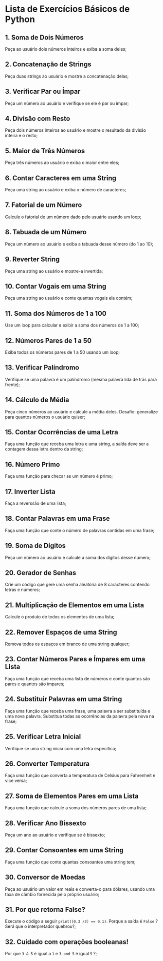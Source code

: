 
# Lista de Exercícios Básicos de Python

## 1. Soma de Dois Números
Peça ao usuário dois números inteiros e exiba a soma deles;

## 2. Concatenação de Strings
Peça duas strings ao usuário e mostre a concatenação delas;

## 3. Verificar Par ou Ímpar
Peça um número ao usuário e verifique se ele é par ou ímpar;

## 4. Divisão com Resto
Peça dois números inteiros ao usuário e mostre o resultado da divisão inteira e o resto;

## 5. Maior de Três Números
Peça três números ao usuário e exiba o maior entre eles;

## 6. Contar Caracteres em uma String
Peça uma string ao usuário e exiba o número de caracteres;

## 7. Fatorial de um Número
Calcule o fatorial de um número dado pelo usuário usando um loop;

## 8. Tabuada de um Número
Peça um número ao usuário e exiba a tabuada desse número (do 1 ao 10);

## 9. Reverter String
Peça uma string ao usuário e mostre-a invertida;

## 10. Contar Vogais em uma String
Peça uma string ao usuário e conte quantas vogais ela contém;

## 11. Soma dos Números de 1 a 100
Use um loop para calcular e exibir a soma dos números de 1 a 100;

## 12. Números Pares de 1 a 50
Exiba todos os números pares de 1 a 50 usando um loop;

## 13. Verificar Palíndromo
Verifique se uma palavra é um palíndromo (mesma palavra lida de trás para frente);

## 14. Cálculo de Média
Peça cinco números ao usuário e calcule a média deles. Desafio: generalize para quantos números o usuário quiser;

## 15. Contar Ocorrências de uma Letra
Faça uma função que receba uma letra e uma string, a saída deve ser a contagem dessa letra dentro da string;

## 16. Número Primo
Faça uma função para checar se um número é primo;

## 17. Inverter Lista
Faça a reverssão de uma lista;

## 18. Contar Palavras em uma Frase
Faça uma função que conte o número de palavras contidas em uma frase;

## 19. Soma de Dígitos
Peça um número ao usuário e calcule a soma dos dígitos desse número;

## 20. Gerador de Senhas
Crie um código que gere uma senha aleatória de 8 caracteres contendo letras e números;

## 21. Multiplicação de Elementos em uma Lista
Calcule o produto de todos os elementos de uma lista;

## 22. Remover Espaços de uma String
Remova todos os espaços em branco de uma string qualquer;

## 23. Contar Números Pares e Ímpares em uma Lista
Faça uma função que receba uma lista de números e conte quantos são pares e quantos são ímpares;

## 24. Substituir Palavras em uma String
Faça uma função que receba uma frase, uma palavra a ser substituída e uma nova palavra. Substitua todas as ocorrências da palavra pela nova na frase;

## 25. Verificar Letra Inicial
Verifique se uma string inicia com uma letra específica;

## 26. Converter Temperatura
Faça uma função que converta a temperatura de Celsius para Fahrenheit e vice versa;

## 27. Soma de Elementos Pares em uma Lista
Faça uma função que calcule a soma dos números pares de uma lista;

## 28. Verificar Ano Bissexto
Peça um ano ao usuário e verifique se é bissexto;

## 29. Contar Consoantes em uma String
Faça uma função que conte quantas consoantes uma string tem;

## 30. Conversor de Moedas
Peça ao usuário um valor em reais e converta-o para dólares, usando uma taxa de câmbio fornecida pelo próprio usuário;

## 31. Por que retorna False?
Execute o código a seguir `print((0.3 /3) == 0.1)`. Porque a saída é `False` ? Será que o interpretador quebrou?;

## 32. Cuidado com operações booleanas!
Por que `3 & 5` é igual a `1` e `3 and 5` é igual `5` ?;
